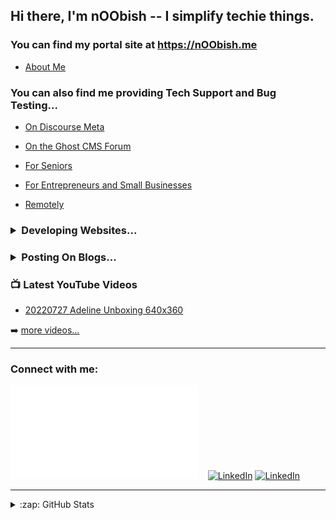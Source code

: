 ## Hi there, I'm nOObish -- I simplify techie things.

### You can find my portal site at https://nOObish.me

  - [About Me](https://noobish.me/t/hello-there-i-am-noobish-i-am-simple/7)

### You can also find me providing Tech Support and Bug Testing...
  
  - [On Discourse Meta](https://meta.discourse.org/u/denvergeeks/summary)
  
  - [On the Ghost CMS Forum](https://forum.ghost.org/u/denvergeeks/summary)
  
  - [For Seniors](https://denverit.com/seniors-tech-help/)
  
  - [For Entrepreneurs and Small Businesses](https://denverit.com/it-support-for-small-business/)
  
  - [Remotely](https://denverit.com/remote-support/)

<h3><details>
  <summary>Developing Websites...</summary>

  - https://denverit.com/follow/

</details></h3>

<h3><details>
  <summary>Posting On Blogs...</summary>
  
  #### 📕 Ghost-O-Matic.com

<!-- BLOG-POST-LIST:START -->
- [Searching for Scripts](https://ghost-o-matic.com/ghost-forum-searches/)
- [Speech-To-Text Publishing](https://ghost-o-matic.com/speech-to-text-publishing/)
- [Text-To-Speech Publishing](https://ghost-o-matic.com/beyond-words/)
- [Audio Recorder Template](https://ghost-o-matic.com/audio-recorder-template/)
- [Tag Cloud Template](https://ghost-o-matic.com/tag-cloud-template/)
<!-- BLOG-POST-LIST:END -->
[More on Ghost-O-Matic.com >>](https://ghost-o-matic.com)
  
  https://microchic.fm

</details></h3>


### 📺 Latest YouTube Videos

<!-- YOUTUBE:START -->
- [20220727 Adeline Unboxing 640x360](https://www.youtube.com/watch?v=4_0Z0Eb_yT0)
<!-- YOUTUBE:END -->

➡️ [more videos...](https://youtube.com/channel/UCT6TKhQvIo6oZCgU3ftCLaw)

---

### Connect with me:

[![noobish.me](noobish.me)](https://noobish.me)
&nbsp;&nbsp;
[![LinkedIn](./img/linkedin-light.svg)](https://linkedin.com/in/noobish#gh-light-mode-only)
[![LinkedIn](./img/linkedin-dark.svg)](https://linkedin.com/in/noobish#gh-dark-mode-only)

---

<details>
  <summary>:zap: GitHub Stats</summary>
  <img align="left" alt="codeSTACKr's GitHub Stats" src="https://github-readme-stats.vercel.app/api?username=noobishme&show_icons=true&hide_border=false&title_color=ff652f&icon_color=FFE400&bg_color=09131B&text_color=ffffff&border_color=0c1a25" />

</details>

[website]: https://noobish.me
[youtube]: https://youtube.com/channel/UCT6TKhQvIo6oZCgU3ftCLaw
[linkedin]: https://linkedin.com/in/noobish
[webdevplaylist]: https://www.youtube.com/playlist?list=PLkwxH9e_vrAJ0WbEsFA9W3I1W-g_BTsbt
[jsplaylist]: https://www.youtube.com/playlist?list=PLkwxH9e_vrALRJKu7wfXby3MKeflhTu6B
[cssplaylist]: https://www.youtube.com/playlist?list=PLkwxH9e_vrALSdvZuEh6gqQdmDoDIoqz4
[reactplaylist]: https://www.youtube.com/playlist?list=PLkwxH9e_vrAK4TdffpxKY3QGyHCpxFcQ0
